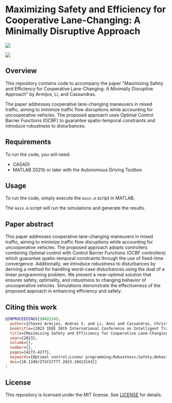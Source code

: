# Maximizing Safety and Efficiency for Cooperative Lane-Changing: A Minimally Disruptive Approach

[<img src="https://img.shields.io/badge/arxiv-%23B31B1B.svg?&style=for-the-badge&logo=arxiv&logoColor=white" />](https://arxiv.org/abs/2305.17883)

[<img src="https://www.vectorlogo.zone/logos/ieee/ieee-ar21.svg">](https://ieeexplore.ieee.org/document/10422143)


## Overview

This repository contains code to accompany the paper "Maximizing Safety and Efficiency for Cooperative Lane-Changing: A Minimally Disruptive Approach" by Armijos, Li, and Cassandras. 

The paper addresses cooperative lane-changing maneuvers in mixed traffic, aiming to minimize traffic flow disruptions while accounting for uncooperative vehicles. The proposed approach uses Optimal Control Barrier Functions (OCBF) to guarantee spatio-temporal constraints and introduce robustness to disturbances.

## Requirements

To run the code, you will need:

- CASADI
- MATLAB 2021b or later with the Autonomous Driving Toolbox

## Usage

To run the code, simply execute the `main.m` script in MATLAB. 

The `main.m` script will run the simulations and generate the results.

## Paper abstract

This paper addresses cooperative lane-changing maneuvers in mixed traffic, aiming to minimize traffic flow disruptions while accounting for uncooperative vehicles. The proposed approach adopts controllers combining Optimal control with Control Barrier Functions (OCBF controllers) which guarantee spatio-temporal constraints through the use of fixed-time convergence. Additionally, we introduce robustness to disturbances by deriving a method for handling worst-case disturbances using the dual of a linear programming problem. We present a near-optimal solution that ensures safety, optimality, and robustness to changing behavior of uncooperative vehicles. Simulations demonstrate the effectiveness of the proposed approach in enhancing efficiency and safety.


## Citing this work


```bibtex
@INPROCEEDINGS{10422143,
  author={Chavez Armijos, Andres S. and Li, Anni and Cassandras, Christos G.},
  booktitle={2023 IEEE 26th International Conference on Intelligent Transportation Systems (ITSC)}, 
  title={Maximizing Safety and Efficiency for Cooperative Lane-Changing: A Minimally Disruptive Approach}, 
  year={2023},
  volume={},
  number={},
  pages={4272-4277},
  keywords={Optimal control;Linear programming;Robustness;Safety;Behavioral sciences;Intelligent transportation systems;Convergence},
  doi={10.1109/ITSC57777.2023.10422143}}
}
```




## License

This repository is licensed under the MIT license. See [LICENSE](LICENSE) for details.
